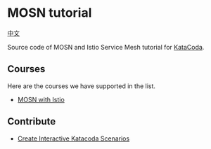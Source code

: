 # MOSN tutorial

[中文](README_ZH.md)

Source code of MOSN and Istio Service Mesh tutorial for [KataCoda](https://www.katacoda.com/mosn).

## Courses

Here are the courses we have supported in the list.

- [MOSN with Istio](https://katacoda.com/mosn/courses/scenarios/mosn-with-istio)

## Contribute

- [Create Interactive Katacoda Scenarios](https://katacoda.com/create)

